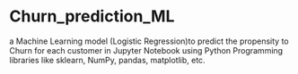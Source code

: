 # Churn_prediction_ML
a Machine Learning model (Logistic Regression)to predict the propensity to Churn for each customer in Jupyter Notebook using Python Programming libraries like sklearn, NumPy, pandas, matplotlib, etc.
